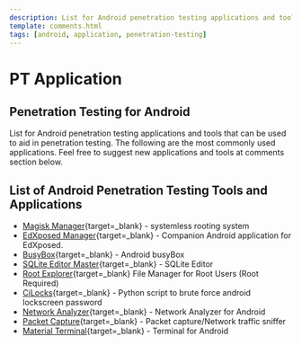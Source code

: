 ```yaml
---
description: List for Android penetration testing applications and tools that can be used to aid in penetration testing. The following are the most commonly used applications.
template: comments.html
tags: [android, application, penetration-testing]
---
```


# PT Application

## Penetration Testing for Android

List for Android penetration testing applications and tools that can be used to aid in penetration testing. The following are the most commonly used applications.
Feel free to suggest new applications and tools at comments section below.

## List of Android Penetration Testing Tools and Applications

- [Magisk Manager][magisk-manager-url]{target=\_blank} - systemless rooting system
- [EdXposed Manager][edxposed-manager-url]{target=\_blank} - Companion Android application for EdXposed.
- [BusyBox][busybox-url]{target=\_blank} - Android busyBox
- [SQLite Editor Master][sqlite-editor-url]{target=\_blank} - SQLite Editor
- [Root Explorer][root-explorer-url]{target=\_blank} File Manager for Root Users (Root Required)
- [CiLocks][cilocks-url]{target=\_blank} - Python script to brute force android lockscreen password
- [Network Analyzer][network-analyzer-url]{target=\_blank} - Network Analyzer for Android
- [Packet Capture][packet-capture-url]{target=\_blank} - Packet capture/Network traffic sniffer
- [Material Terminal][material-terminal-url]{target=\_blank} - Terminal for Android

<!-- Url list -->

[magisk-manager-url]: https://magiskmanager.com/
[edxposed-manager-url]: https://github.com/ElderDrivers/EdXposedManager/releases
[busybox-url]: https://play.google.com/store/apps/details?id=stericson.busybox
[sqlite-editor-url]: https://play.google.com/store/apps/details?id=com.dundastech.sqlitemasterlight
[packet-capture-url]: https://www.apkmirror.com/apk/grey-shirts/packet-capture/packet-capture-1-4-7-release/packet-capture-1-4-7-android-apk-download/
[cilocks-url]: https://github.com/tegal1337/CiLocks
[network-analyzer-url]: https://play.google.com/store/apps/details?id=net.techet.netanalyzerlite.an
[root-explorer-url]: https://play.google.com/store/apps/details?id=com.speedsoftware.rootexplorer
[material-terminal-url]: https://play.google.com/store/apps/details?id=yarolegovich.materialterminal&hl=en

<!--  -->
